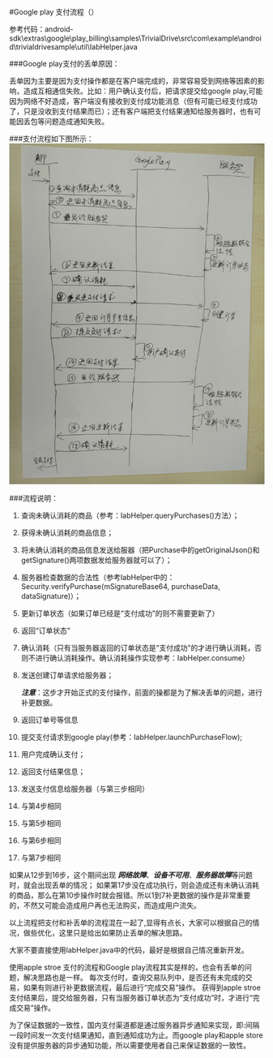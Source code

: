 #Google play 支付流程（）

参考代码：android-sdk\extras\google\play_billing\samples\TrivialDrive\src\com\example\android\trivialdrivesample\util\IabHelper.java

###Google play支付的丢单原因：

丢单因为主要是因为支付操作都是在客户端完成的，非常容易受到网络等因素的影响，造成互相通信失败。比如：用户确认支付后，把请求提交给google play,可能因为网络不好造成，客户端没有接收到支付成功能消息（但有可能已经支付成功了，只是没收到支付结果而已）；还有客户端把支付结果通知给服务器时，也有可能因丢包等问题造成通知失败。

###支付流程如下图所示：
![Alt 支付流程](flow.jpg "支付流程")

###流程说明：

1. 查询未确认消耗的商品（参考：IabHelper.queryPurchases()方法）；
2. 获得未确认消耗的商品信息；
3. 将未确认消耗的商品信息发送给服器（把Purchase中的getOriginalJson()和getSignature()两项数据发给服务器就可以了）；
4. 服务器检查数据的合法性（参考IabHelper中的：Security.verifyPurchase(mSignatureBase64, purchaseData, dataSignature)）；
5. 更新订单状态（如果订单已经是“支付成功”的则不需要更新了）
6. 返回“订单状态”
7. 确认消耗（只有当服务器返回的订单状态是“支付成功”的才进行确认消耗，否则不进行确认消耗操作。确认消耗操作实现参考：IabHelper.consume）
8. 发送创建订单请求给服务器；

    ***注意***：这步才开始正式的支付操作，前面的操都是为了解决丢单的问题，进行补更数据。
9. 返回订单号等信息
10. 提交支付请求到google play(参考：IabHelper.launchPurchaseFlow); 
11. 用户完成确认支付；
12. 返回支付结果信息；
13. 发送支付信息给服务器（与第三步相同）
14. 与第4步相同
15. 与第5步相同
16. 与第6步相同
17. 与第7步相同

如果从12步到16步，这个期间出现 ***网络故障***、***设备不可用***、***服务器故障***等问题时，就会出现丢单的情况；
如果第17步没在成功执行，则会造成还有未确认消耗的商品，那么在第10步操作时就会报错。所以1到7补更数据的操作是非常重要的，不然又可能会造成用户再也无法购买，而造成用户流失。

以上流程把支付和补丢单的流程混在一起了,显得有点长，大家可以根据自己的情况，做些优化，这里只是给出如果防止丢单的解决思路。

大家不要直接使用IabHelper.java中的代码，最好是根据自己情况重新开发。


使用apple stroe 支付的流程和Google play流程其实是样的，也会有丢单的问题，解决思路也是一样。
每次支付时，查询交易队列中，是否还有未完成的交易，如果有则进行补更数据流程，最后进行“完成交易”操作。
获得到apple stroe 支付结果后，提交给服务器，只有当服务器订单状态为“支付成功”时，才进行“完成交易”操作。

为了保证数据的一致性，国内支付渠道都是通过服务器异步通知来实现，即:间隔一段时间发一次支付结果通知，直到通知成功为止。而google play和apple store没有提供服务器的异步通知功能，所以需要使用者自己来保证数据的一致性。
